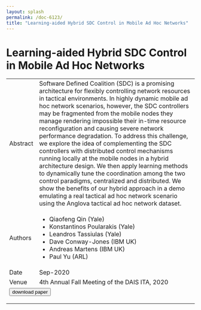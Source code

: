 ```yaml
---
layout: splash
permalink: /doc-6123/
title: "Learning-aided Hybrid SDC Control in Mobile Ad Hoc Networks"
---
```


# Learning-aided Hybrid SDC Control in Mobile Ad Hoc Networks

<table>
    <tbody>
    <tr>
        <td>Abstract</td>
        <td>Software Defined Coalition (SDC) is a promising architecture for flexibly controlling network resources in tactical environments. In highly dynamic mobile ad hoc network scenarios, however, the SDC controllers may be fragmented from the mobile nodes they manage rendering impossible their in-time resource reconfiguration and causing severe network performance degradation. To address this challenge, we explore the idea of complementing the SDC controllers with distributed control mechanisms running locally at the mobile nodes in a hybrid architecture design. We then apply learning methods to dynamically tune the coordination among the two control paradigms, centralized and distributed. We show the benefits of our hybrid approach in a demo emulating a real tactical ad hoc network scenario using the Anglova tactical ad hoc network dataset.</td>
    </tr>
    <tr>
        <td>Authors</td>
        <td>
            <ul>
                <li>Qiaofeng Qin (Yale)</li>
                <li>Konstantinos Poularakis (Yale)</li>
                <li>Leandros Tassiulas (Yale)</li>
                <li>Dave Conway-Jones (IBM UK)</li>
                <li>Andreas Martens (IBM UK)</li>
                <li>Paul Yu (ARL)</li>
            </ul>
        </td>
    </tr>
    <tr>
        <td>Date</td>
        <td>Sep-2020</td>
    </tr>
    <tr>
        <td>Venue</td>
        <td>4th Annual Fall Meeting of the DAIS ITA, 2020</td>
    </tr>
        <tr>
            <td colspan="2">
                <form method="get" action="https://ibm.box.com/v/doc-6123-paper">
                    <button type="submit">download paper</button>
                </form>
            </td>
        </tr>
    </tbody>
</table>
